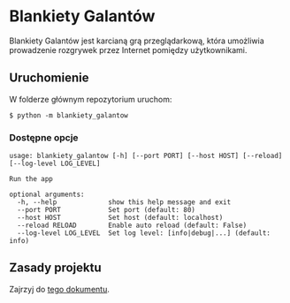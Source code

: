 # Blankiety Galantów

Blankiety Galantów jest karcianą grą przeglądarkową, która umożliwia prowadzenie rozgrywek przez Internet pomiędzy użytkownikami.

## Uruchomienie
W folderze głównym repozytorium uruchom:
```
$ python -m blankiety_galantow
```
### Dostępne opcje
```
usage: blankiety_galantow [-h] [--port PORT] [--host HOST] [--reload] [--log-level LOG_LEVEL]

Run the app

optional arguments:
  -h, --help             show this help message and exit
  --port PORT            Set port (default: 80)
  --host HOST            Set host (default: localhost)
  --reload RELOAD        Enable auto reload (default: False)
  --log-level LOG_LEVEL  Set log level: [info|debug|...] (default: info)
```

## Zasady projektu
Zajrzyj do [tego dokumentu](CONTRIBUTING.md).
